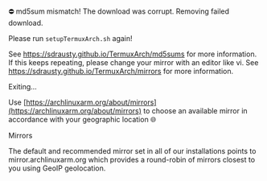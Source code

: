 ⛔ md5sum mismatch! The download was corrupt. Removing failed download.

Please run `setupTermuxArch.sh` again!

See https://sdrausty.github.io/TermuxArch/md5sums for more information.
If this keeps repeating, please change your mirror with an editor like vi.
See https://sdrausty.github.io/TermuxArch/mirrors for more information.

Exiting...


Use [https://archlinuxarm.org/about/mirrors](https://archlinuxarm.org/about/mirrors) to choose an available mirror in accordance with your geographic location 🌐

Mirrors

The default and recommended mirror set in all of our installations points to mirror.archlinuxarm.org which provides a round-robin of mirrors closest to you using GeoIP geolocation.
